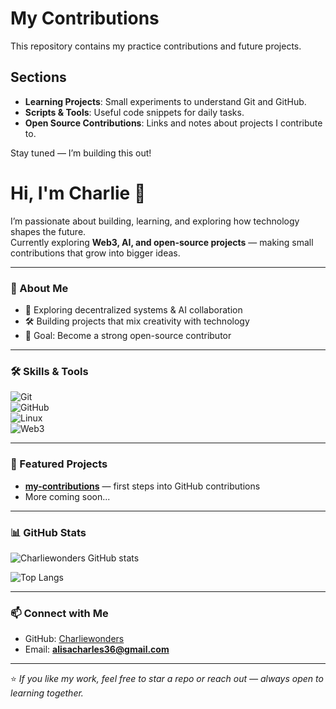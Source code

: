 # My Contributions  
This repository contains my practice contributions and future projects.  

## Sections  
- **Learning Projects**: Small experiments to understand Git and GitHub.  
- **Scripts & Tools**: Useful code snippets for daily tasks.  
- **Open Source Contributions**: Links and notes about projects I contribute to.  

Stay tuned — I’m building this out!
# Hi, I'm Charlie 👋  

I’m passionate about building, learning, and exploring how technology shapes the future.  
Currently exploring **Web3, AI, and open-source projects** — making small contributions that grow into bigger ideas.  

---

### 🚀 About Me  
- 🌱 Exploring decentralized systems & AI collaboration  
- 🛠️ Building projects that mix creativity with technology  
- 🎯 Goal: Become a strong open-source contributor  

---

### 🛠️ Skills & Tools  
![Git](https://img.shields.io/badge/-Git-F05032?style=flat-square&logo=git&logoColor=white)  
![GitHub](https://img.shields.io/badge/-GitHub-181717?style=flat-square&logo=github&logoColor=white)  
![Linux](https://img.shields.io/badge/-Linux-FCC624?style=flat-square&logo=linux&logoColor=black)  
![Web3](https://img.shields.io/badge/-Web3-3C3C3D?style=flat-square&logo=ethereum&logoColor=white)  

---

### 📂 Featured Projects  
- [**my-contributions**](https://github.com/Charliewonders/my-contributions) — first steps into GitHub contributions  
- More coming soon...  

---

### 📊 GitHub Stats  
![Charliewonders GitHub stats](https://github-readme-stats.vercel.app/api?username=Charliewonders&show_icons=true&theme=radical)  

![Top Langs](https://github-readme-stats.vercel.app/api/top-langs/?username=Charliewonders&layout=compact&theme=radical)  

---

### 📫 Connect with Me  
- GitHub: [Charliewonders](https://github.com/Charliewonders)  
- Email: **alisacharles36@gmail.com**  

---

⭐ *If you like my work, feel free to star a repo or reach out — always open to learning together.*
